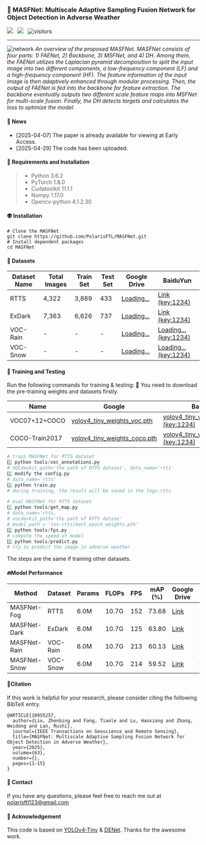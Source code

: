### 📖 MASFNet: Multiscale Adaptive Sampling Fusion Network for Object Detection in Adverse Weather

<a href="https://ieeexplore.ieee.org/document/10955257" target="_blank"><img src="https://img.shields.io/badge/%F0%9F%93%9A Paper-IEEE-blue"></a>&ensp;
<a href="https://huggingface.co/spaces/PolarisFTL/MASFNet" target="_blank"><img src="https://img.shields.io/badge/%F0%9F%A4%97%20Hugging%20Face-Demos-blue"></a>&ensp;
![visitors](https://visitor-badge.laobi.icu/badge?page_id=PolarisFTL.MASFNet) <br />

---

![network](https://github.com/user-attachments/assets/1deeb63b-003e-4163-8b77-5f8cfc42194d)
_An overview of the proposed MASFNet. MASFNet consists of four parts: 1) FAENet, 2) Backbone, 3) MSFNet, and 4) DH. Among them, the FAENet utilizes the Laplacian pyramid decomposition to split the input image into two different components, a low-frequency component (LF) and a high-frequency component (HF). The feature information of the input image is then adaptively enhanced through modular processing. Then, the output of FAENet is fed into the backbone for feature extraction. The backbone eventually outputs two different scale feature maps into MSFNet for multi-scale fusion. Finally, the DH detects targets and calculates the loss to optimize the model._

#### 📢 News

<ul>
<li>[2025-04-07] The paper is already available for viewing at Early Access.
<li>[2025-04-29] The code has been uploaded.
</ul>

#### 🔧 Requirements and Installation

> - Python 3.6.2
> - PyTorch 1.8.0
> - Cudatoolkit 11.1.1
> - Numpy 1.17.0
> - Opencv-python 4.1.2.30

#### 👽 Installation

```
# Clone the MASFNet
git clone https://github.com/PolarisFTL/MASFNet.git
# Install dependent packages
cd MASFNet
```

#### 🚗 Datasets

| Dataset Name | Total Images | Train Set | Test Set | Google Drive                               | BaiduYun                                                           |
| ------------ | ------------ | --------- | -------- | ------------------------------------------ | ------------------------------------------------------------------ |
| RTTS         | 4,322        | 3,889     | 433      | [Loading...](https://drive.google.com/xxx) | [Link (key:1234)](https://pan.baidu.com/s/1TiRYXcDEwnGst5QBZo2twg) |
| ExDark       | 7,363        | 6,626     | 737      | [Loading...](https://drive.google.com/xxx) | [Link (key:1234)](https://pan.baidu.com/s/1Fi9AUdB1HPBbktt6-8SKDQ) |
| VOC-Rain     | -            | -         | -        | [Loading...](https://drive.google.com/xxx) | [Loading... (key:1234)](...)                                       |
| VOC-Snow     | -            | -         | -        | [Loading...](https://drive.google.com/xxx) | [Loading... (key:1234)](...)                                       |

#### 🎈 Training and Testing

Run the following commands for training & testing:
🐻 You need to download the pre-training weights and datasets firstly.

| Name           | Google                                                                                                                | BaiduYun                                                                                   |
| -------------- | --------------------------------------------------------------------------------------------------------------------- | ------------------------------------------------------------------------------------------ |
| VOC07+12+COCO  | [yolov4_tiny_weights_voc.pth](https://drive.google.com/file/d/1DGszoaiVAACPGZBHL-8qg8or15of153y/view?usp=drive_link)  | [yolov4_tiny_weights_voc.pth (key:1234)](https://pan.baidu.com/s/1sJW8wYbzIprWvFWQotsLFQ)  |
| COCO-Train2017 | [yolov4_tiny_weights_coco.pth](https://drive.google.com/file/d/1Y2M-nUEL_cHnQeLzgJO_sFBKTegUUAPq/view?usp=drive_link) | [yolov4_tiny_weights_coco.pth (key:1234)](https://pan.baidu.com/s/10Oo5EwQuh2WHwjRt4MBQ6w) |

```python
# train MASFNet for RTTS dataset
1️⃣ python tools/voc_annotations.py
# VOCdevkit_path='the path of RTTS dataset', data_name='rtts'
2️⃣ modify the config.py
# data_name='rtts'
3️⃣ python train.py
# during training, the result will be saved in the logs-rtts
```

```python
# eval MASFNet for RTTS dataset
1️⃣ python tools/get_map.py
# data_name='rtts,
# vocdevkit_path='the path of RTTS datase'
# model_path = 'los-rtts/best_epoch_weights.pth'
2️⃣ python tools/fps.py
# compute the speed of model
3️⃣ python tools/predict.py
# try to predict the image in adverse weather
```

The steps are the same if training other datasets.

#### 🔥Model Performance

| Method       | Dataset  | Params | FLOPs | FPS | mAP (%) | Google Drive                                                                                  | BaiduYun                                                           |
| ------------ | -------- | ------ | ----- | --- | ------- | --------------------------------------------------------------------------------------------- | ------------------------------------------------------------------ |
| MASFNet-Fog  | RTTS     | 6.0M   | 10.7G | 152 | 73.68   | [Link](https://drive.google.com/file/d/13tMYePzn9yRMNpl7j6gg6057gAZTzUeZ/view?usp=drive_link) | [Link (key:1234)](https://pan.baidu.com/s/1yIZHZBx9yjmm4bRgCnUDmg) |
| MASFNet-Dark | ExDark   | 6.0M   | 10.7G | 125 | 63.80   | [Link](https://drive.google.com/file/d/1cr4mUwMeppQaGVf9tZLKmDZarbDuyuRA/view?usp=drive_link) | [Link (key:1234)](https://pan.baidu.com/s/1ZZrQYtvgC91yDglnOMdKMg) |
| MASFNet-Rain | VOC-Rain | 6.0M   | 10.7G | 213 | 60.13   | [Link](https://drive.google.com/file/d/1xerYUIv30YTKdhMcHclgmFDHTJNaoxFm/view?usp=drive_link) | [Link (key:1234)](https://pan.baidu.com/s/1EF2BAAMx04_9RJCqqfOlvQ) |
| MASFNet-Snow | VOC-Snow | 6.0M   | 10.7G | 214 | 59.52   | [Link](https://drive.google.com/file/d/1x3N6OOSOsP4IE8leVx-02W2qQfBjSJcD/view?usp=drive_link) | [Link (key:1234)](https://pan.baidu.com/s/1Ui0GpmqAwfi7A-F6k0ML3Q) |

#### 🔗Citation

If this work is helpful for your research, please consider citing the following BibTeX entry.

```
@ARTICLE{10955257,
  author={Liu, Zhenbing and Fang, Tianle and Lu, Haoxiang and Zhang, Weidong and Lan, Rushi},
  journal={IEEE Transactions on Geoscience and Remote Sensing},
  title={MASFNet: Multiscale Adaptive Sampling Fusion Network for Object Detection in Adverse Weather},
  year={2025},
  volume={63},
  number={},
  pages={1-15}
}
```

#### 📨 Contact

If you have any questions, please feel free to reach me out at polarisftl123@gmail.com

#### 🌻 Acknowledgement

This code is based on [YOLOv4-Tiny](https://github.com/bubbliiiing/yolov4-tiny-pytorch.git) & [DENet](https://github.com/NIvykk/DENet.git). Thanks for the awesome work.
